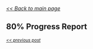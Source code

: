 _[<< Back to main page](https://maggievu.github.io/learning-reactjs/)_

## 80% Progress Report


_<sub>[<< previous post](week-11-05)</sub>_

<!-- _<sub>[next post >>](week-11-19)</sub>_ -->
